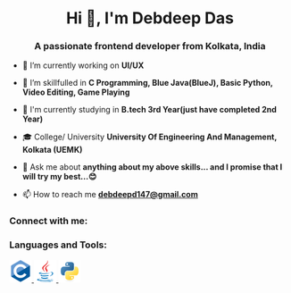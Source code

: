 <h1 align="center">Hi 👋, I'm Debdeep Das</h1>
<h3 align="center">A passionate frontend developer from Kolkata, India</h3>

- 🔭 I’m currently working on **UI/UX**

- 🌱 I’m skillfulled in **C Programming, Blue Java(BlueJ), Basic Python, Video Editing, Game Playing**

- 👀 I'm currently studying in **B.tech 3rd Year(just have completed 2nd Year)**

- 🎓 College/ University **University Of Engineering And Management, Kolkata (UEMK)**

- 💬 Ask me about **anything about my above skills... and I promise that I will try my best...😊**

- 📫 How to reach me **debdeepd147@gmail.com**

<h3 align="left">Connect with me:</h3>
<p align="left">
</p>

<h3 align="left">Languages and Tools:</h3>
<p align="left"> <a href="https://www.cprogramming.com/" target="_blank" rel="noreferrer"> <img src="https://raw.githubusercontent.com/devicons/devicon/master/icons/c/c-original.svg" alt="c" width="40" height="40"/> </a> <a href="https://www.java.com" target="_blank" rel="noreferrer"> <img src="https://raw.githubusercontent.com/devicons/devicon/master/icons/java/java-original.svg" alt="java" width="40" height="40"/> </a> <a href="https://www.python.org" target="_blank" rel="noreferrer"> <img src="https://raw.githubusercontent.com/devicons/devicon/master/icons/python/python-original.svg" alt="python" width="40" height="40"/> </a> </p>
